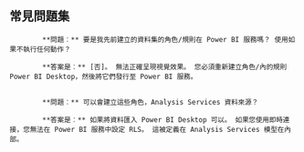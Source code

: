 ## 常見問題集


            **問題︰** 要是我先前建立的資料集的角色/規則在 Power BI 服務嗎？ 使用如果不執行任何動作？

            **答案是︰** [否]。 無法正確呈現視覺效果。 您必須重新建立角色/內的規則 Power BI Desktop，然後將它們發行至 Power BI 服務。


            **問題︰** 可以會建立這些角色，Analysis Services 資料來源？

            **答案是︰** 如果將資料匯入 Power BI Desktop 可以。 如果您使用即時連接，您無法在 Power BI 服務中設定 RLS。 這被定義在 Analysis Services 模型在內部。
